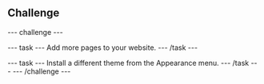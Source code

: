 ## Challenge

--- challenge ---

--- task --- Add more pages to your website. --- /task ---

--- task --- Install a different theme from the Appearance menu. --- /task --- --- /challenge ---

